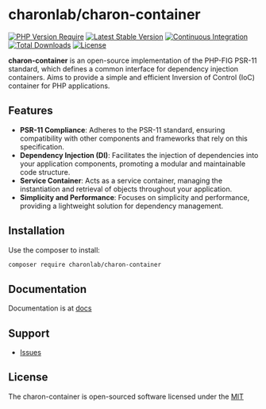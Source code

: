 # charonlab/charon-container

[![PHP Version Require](https://poser.pugx.org/charonlab/charon-container/require/php)](https://packagist.org/packages/charonlab/charon-container)
[![Latest Stable Version](https://poser.pugx.org/charonlab/charon-container/v/stable)](https://packagist.org/packages/charonlab/charon-container)
[![Continuous Integration](https://github.com/charonlab/charon-container/actions/workflows/continuous-integration.yml/badge.svg)](https://github.com/charonlab/charon-container/actions)
[![Total Downloads](https://poser.pugx.org/charonlab/charon-container/downloads)](https://packagist.org/charonlab/charon-container)
[![License](https://poser.pugx.org/charonlab/charon-container/license.svg)](https://packagist.org/packages/charonlab/charon-container)

**charon-container** is an open-source implementation of the PHP-FIG PSR-11 standard, which
defines a common interface for dependency injection containers. Aims to provide a simple and efficient Inversion of Control (IoC) container for PHP applications.

## Features
- **PSR-11 Compliance**: Adheres to the PSR-11 standard, ensuring compatibility with other components and frameworks that rely on this specification.
- **Dependency Injection (DI)**: Facilitates the injection of dependencies into your application components, promoting a modular and maintainable code structure.
- **Service Container**: Acts as a service container, managing the instantiation and retrieval of objects throughout your application.
- **Simplicity and Performance**: Focuses on simplicity and performance, providing a lightweight solution for dependency management.

## Installation

Use the composer to install:

```bash
composer require charonlab/charon-container
```

## Documentation

Documentation is at [docs](docs/index.md)

## Support

- [Issues](https://github.com/charonlab/charon-container/issues/)

## License

The charon-container is open-sourced software licensed under the [MIT](LICENSE.md)
